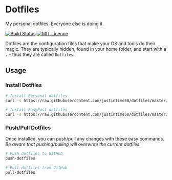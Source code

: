 # Dotfiles

My personal dotfiles. Everyone else is doing it.

[![Build Status](https://travis-ci.org/Justintime50/dotfiles.svg?branch=master)](https://travis-ci.org/Justintime50/dotfiles)
[![MIT Licence](https://badges.frapsoft.com/os/mit/mit.svg?v=103)](https://opensource.org/licenses/mit-license.php)

Dotfiles are the configuration files that make your OS and tools do their magic. They are typically hidden, found in your home folder, and start with a `.` - thus they are called `Dotfiles`.

## Usage

### Install Dotfiles

```bash
# Install Personal dotfiles
curl -s https://raw.githubusercontent.com/justintime50/dotfiles/master/src/personal/install.sh | bash

# Install EasyPost dotfiles
curl -s https://raw.githubusercontent.com/justintime50/dotfiles/master/src/easypost/install.sh | bash
```

### Push/Pull Dotfiles

Once installed, you can push/pull any changes with these easy commands. *Be aware that pushing/pulling will overwrite the current dotfiles.*

```bash
# Push dotfiles to GitHub
push-dotfiles

# Pull dotfiles from GitHub
pull-dotfiles
```
